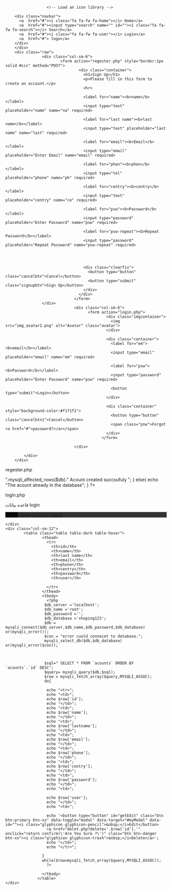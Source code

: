 <!DOCTYPE html>
<html lang="en">
<head>
    <meta charset="UTF-8">
    <meta name="viewport" content="width=device-width, initial-scale=1.0">
    <meta http-equiv="X-UA-Compatible" content="ie=edge">
    <link rel="stylesheet" href="https://maxcdn.bootstrapcdn.com/bootstrap/4.3.1/css/bootstrap.min.css">
    <script src="https://ajax.googleapis.com/ajax/libs/jquery/3.4.0/jquery.min.js"></script>
    <script src="https://cdnjs.cloudflare.com/ajax/libs/popper.js/1.14.7/umd/popper.min.js"></script>
    <script src="https://maxcdn.bootstrapcdn.com/bootstrap/4.3.1/js/bootstrap.min.js"></script>
    <link rel="stylesheet" href="https://cdnjs.cloudflare.com/ajax/libs/font-awesome/4.7.0/css/font-awesome.min.css">  
    <title>Document</title>
    <style>
            /* Style the navigation bar */
            .navbar {
              width: 100%;
              background-color: #555;
              overflow: auto;
            }
            
            /* Navbar links */
            .navbar a {
              float: left;
              text-align: center;
              padding: 12px;
              color: white;
              text-decoration: none;
              font-size: 17px;
            }
            
            /* Navbar links on mouse-over */
            .navbar a:hover {
              background-color:  #4CAF50;
            }
            
            /* Current/active navbar link */
            .active {
              background-color:#000;
            }
            
            /* Add responsiveness - will automatically display the navbar vertically instead of horizontally on screens less than 500 pixels */
            @media screen and (max-width: 500px) {
              .navbar a {
                float: none;
                display: block;
              }
            }
             </style>
             <style>
   * {box-sizing: border-box}

/* Full-width input fields */
  input[type=text], input[type=password], input[type=email],input[type=number],input[type=tel] {
  width: 100%;
  padding: 15px;
  margin: 5px 0 22px 0;
  display: inline-block;
  border: none;
  background: #f1f1f1;
}

input[type=text]:focus, input[type=password]:focus,input[type=email]:focus ,input[type=number]:focus input[type=tel]:focus{
  background-color: #ddd;
  outline: none;
}

hr {
  border: 1px solid #f1f1f1;
  margin-bottom: 25px;
}

/* Set a style for all buttons */
button {
  background-color: #4CAF50;
  color: white;
  padding: 14px 20px;
  margin: 8px 0;
  border: none;
  cursor: pointer;
  width: 100%;
  opacity: 0.9;
}

button:hover {
  opacity:1;
}

/* Extra styles for the cancel button */
.cancelbtn {
  padding: 14px 20px;
  background-color: #f44336;
}

/* Float cancel and signup buttons and add an equal width */
.cancelbtn, .signupbtn {
  float: left;
  width: 50%;
}

/* Add padding to container elements */
.container {
  padding: 16px;
}

/* Clear floats */
.clearfix::after {
  content: "";
  clear: both;
  display: table;
}

/* Change styles for cancel button and signup button on extra small screens */
@media screen and (max-width: 300px) {
  .cancelbtn, .signupbtn {
    width: 100%;
  }
}

             </style>
             <style>
                 /* Bordered form */
form {
  border: 3px solid #f1f1f1;
}

/* Full-width inputs */
input[type=text], input[type=password], input[type=email], input[type=number],input[type=tel] {
  width: 100%;
  padding: 12px 20px;
  margin: 8px 0;
  display: inline-block;
  border: 1px solid #ccc;
  box-sizing: border-box;
}

/* Set a style for all buttons */
button {
  background-color: #4CAF50;
  color: white;
  padding: 14px 20px;
  margin: 8px 0;
  border: none;
  cursor: pointer;
  width: 100%;
}

/* Add a hover effect for buttons */
button:hover {
  opacity: 0.8;
}

/* Extra style for the cancel button (red) */
.cancelbtn1 {
  width: auto;
  padding: 10px 18px;
  background-color: #f44336;
}

/* Center the avatar image inside this container */
.imgcontainer {
  text-align: center;
  margin: 24px 0 12px 0;
}

/* Avatar image */
img.avatar {
  width: 40%;
  border-radius: 50%;
}

/* Add padding to containers */
.container {
  padding: 16px;
}

/* The "Forgot password" text */
span.psw {
  float: right;
  padding-top: 16px;
}

/* Change styles for span and cancel button on extra small screens */
@media screen and (max-width: 300px) {
  span.psw {
    display: block;
    float: none;
  }
  .cancelbtn {
    width: 100%;
  }
}
             </style>
</head>
<body>
        <div class="row">
                <div class="col-sm-12">
        
                      <!-- Load an icon library -->
        
        <div class="navbar">
          <a  href="#"><i class="fa fa-fw fa-home"></i> Home</a> 
          <a  href="#"><input type="search" name="" id=""><i class="fa fa-fw fa-search"></i> Search</a> 
          <a  href="#"><i class="fa fa-fw fa-user"></i> Login</a>
          <a  href="#"> logo</a> 
        </div>
        </div>
        <div class="row">
                    <div class="col-sm-6">
                            <form action="regester.php" style="border:1px solid #ccc" method="POST">
                                    <div class="container">
                                      <h1>Sign Up</h1>
                                      <p>Please fill in this form to create an account.</p>
                                      <hr>

                                      <label for="name"><b>name</b></label>
                                      <input type="text" placeholder="name" name="na" required>

                                      <label for="last name"><b>last name</b></label>
                                      <input type="text" placeholder="last name" name="last" required>
                                  
                                      <label for="email"><b>Email</b></label>
                                      <input type="email" placeholder="Enter Email" name="email" required>
                                  
                                      <label for="phon"><b>phon</b></label>
                                      <input type="tel" placeholder="phone" name="ph" required>

                                      <label for="centry"><b>centry</b></label>
                                      <input type="text" placeholder="centry" name="ce" required>

                                      <label for="psw"><b>Password</b></label>
                                      <input type="password" placeholder="Enter Password" name="psw" required>
                                  
                                      <label for="psw-repeat"><b>Repeat Password</b></label>
                                      <input type="password" placeholder="Repeat Password" name="psw-repeat" required>
                                  
                                      
                                  
                                  
                                      <div class="clearfix">
                                        <button type="button" class="cancelbtn">Cancel</button>
                                        <button type="submit" class="signupbtn">Sign Up</button>
                                      </div>
                                    </div>
                                  </form>
                    </div>
                                  <div class="col-sm-6">
                                        <form action="login.php">
                                                <div class="imgcontainer">
                                                  <img src="img_avatar2.png" alt="Avatar" class="avatar">
                                                </div>
                                              
                                                <div class="container">
                                                  <label for="em"><b>email</b></label>
                                                  <input type="email" placeholder="email" name="em" required>
                                              
                                                  <label for="psw"><b>Password</b></label>
                                                  <input type="password" placeholder="Enter Password" name="psw" required>
                                              
                                                  <button type="submit">Login</button>
                                                </div>
                                              
                                                <div class="container" style="background-color:#f1f1f1">
                                                  <button type="button" class="cancelbtn1">Cancel</button>
                                                  <span class="psw">Forgot <a href="#">password?</a></span>
                                                </div>
                                              </form>

                                  </div>
                           
            </div>
        </div>
    
</body>
</html>

regester.php

<?php

$db_server ='localhost';
$db_name ='root';
$db_password ='';
$db_database ='shoping123';
$db = mysqli_connect($db_server,$db_name,$db_password,$db_database) or(mysqli_error());
$con = "error cuold connecet to database.";
mysqli_select_db($db,$db_database) or(mysqli_error($con));
?>

<?php
$name = $_POST['na'];
$last = $_POST['last'];
$email = $_POST['email'];
$phone = $_POST['ph'];
$centry = $_POST['ce'];
$password = $_POST['psw'];

$sql = "INSERT INTO `acounts`( `name`, `lastname`, `email`, `phone`, `centry`, `password`)  VALUES ('".$name."', '".$last."', '".$email."', '".$phone."', '".$centry."', '".$password."')";
$query= mysqli_query($db,$sql)or die(mysqli_error($db));

if($query){
    echo "<h1>".mysqli_affected_rows($db)." Acount created succsufuly </h1>";
}
else{
    echo "The acount already in the database";
}
?>
login.php

<?php
$db_server ='localhost';
$db_name ='root';
$db_password ='';
$db_database ='shoping123';
$db = mysqli_connect($db_server,$db_name,$db_password,$db_database) or(musqli_error());
$con = "error cuold connecet to database.";
mysqli_select_db($db,$db_database) or(mysqli_error($con));

session_start();
if($_SERVER["REQUEST_METHOD"] == "POST"){
    $myusername= $_POST['em'];
    $mypassword= $_POST['psw'];
}
    $sql= "SELECT * FROM `acounts` where email ='".$myusername."' and password ='".$mypassword."'";
    $query = mysqli_query($db,$sql)or die(mysqli_error($db));
    $row=mysqli_fetch_array($query,MYSQLI_BOTH);
    $coont =mysqli_num_rows($query);
    if($coont == 1){
        $_SESSION ['login_user'] = $row ['usr type'];
        if($row['usr type'] == "admin"){
            header ("location:admin.php");
        }
        else{
            header ("location:user_Bar.PHP");
        }
       
    }
        else {
           
     echo ("you login name or password is invaild");
    }
?>
قاعده بيانات login 

<!DOCTYPE html>
<html lang="en">
<head>
    <meta charset="UTF-8">
    <meta name="viewport" content="width=device-width, initial-scale=1.0">
    <meta http-equiv="X-UA-Compatible" content="ie=edge">
    <link rel="stylesheet" href="https://maxcdn.bootstrapcdn.com/bootstrap/4.3.1/css/bootstrap.min.css">
    <script src="https://ajax.googleapis.com/ajax/libs/jquery/3.4.0/jquery.min.js"></script>
    <script src="https://cdnjs.cloudflare.com/ajax/libs/popper.js/1.14.7/umd/popper.min.js"></script>
    <script src="https://maxcdn.bootstrapcdn.com/bootstrap/4.3.1/js/bootstrap.min.js"></script>
    <link rel="stylesheet" href="https://cdnjs.cloudflare.com/ajax/libs/font-awesome/4.7.0/css/font-awesome.min.css">  
    <title>Document</title>
    <style>
        /* Add a black background color to the top navigation */
.topnav {
  background-color: #333;
  overflow: hidden;
}

/* Style the links inside the navigation bar */
.topnav a {
  float: left;
  color: #f2f2f2;
  text-align: center;
  padding: 14px 16px;
  text-decoration: none;
  font-size: 17px;
}

/* Change the color of links on hover */
.topnav a:hover {
  background-color: #ddd;
  color: black;
}

/* Add a color to the active/current link */
.topnav a.active {
  background-color: #4CAF50;
  color: white;
}
    </style>
 
</head>
<body>
    <div class="row">
        <div class="col-sm-12">
                <div class="topnav">
                        <a class="active" href="#home">Home</a>
                        <a href="#news">News</a>
                        <a href="#contact">Contact</a>
                        <a href="#about">About</a>
                      </div>
        </div>
 
        
    </div>
    <div class="col-sm-12">
            <table class="table table-dark table-hover">
                    <thead>
                      <tr>
                        <th>id</th>
                        <th>name</th>
                        <th>last name</th>
                        <th>email</th>
                        <th>phone</th>
                        <th>centry</th>
                        <th>password</th>
                        <th>user</th>
                        
                      </tr>
                    </thead>
                    <tbody>
                      <?php
                     $db_server ='localhost';
                     $db_name ='root';
                     $db_password ='';
                     $db_database ='shoping123';
                     $db = mysqli_connect($db_server,$db_name,$db_password,$db_database) or(mysqli_error());
                     $con = "error cuold connecet to database.";
                     mysqli_select_db($db,$db_database) or(mysqli_error($con));



                     $sql=" SELECT * FROM `acounts` ORDER BY `acounts`.`id` DESC";
                     $query= mysqli_query($db,$sql);
                     $row = mysqli_fetch_array($query,MYSQLI_ASSOC);
                     do{
                  
                      echo "<tr>";
                      echo "<td>";
                      echo $row['id'];
                      echo "</td>";
                      echo "<td>";
                      echo $row['name'];
                      echo "</td>";
                      echo "<td>";
                      echo $row['lastname'];
                      echo "</td>";
                      echo "<td>";
                      echo $row['email'];
                      echo "</td>";
                      echo "<td>";
                      echo $row['phone'];
                      echo "</td>";
                      echo "<td>";
                      echo $row['centry'];
                      echo "</td>";
                      echo "<td>";
                      echo $row['password'];
                      echo "</td>";
                      echo "<td>";
                     
                      echo $row['user'];
                      echo "</td>";
                      echo "<td>";
                      
                      echo '<button type="button" id="getEdit" class="btn btn-primary btn-xs" data-toggle="modal" data-target="#myModal" data-id=""><i class="glyphicon glyphicon-pencil">&nbsp;</i>Edit</button>
                      <a href="delet.php?delete='.$row['id'].'" onclick="return confirm(\'Are You Sure ?\')" class="btn btn-danger btn-xs"><i class="glyphicon glyphicon-trash">&nbsp;</i>Delete</a>';
                      echo "</td>";
                      echo "</tr>";
                     
                    }
                    while($row=mysqli_fetch_array($query,MYSQLI_ASSOC));
                      ?>
                    
                    </tbody>
                  </table>
    </div>
    
</body>
</html>





